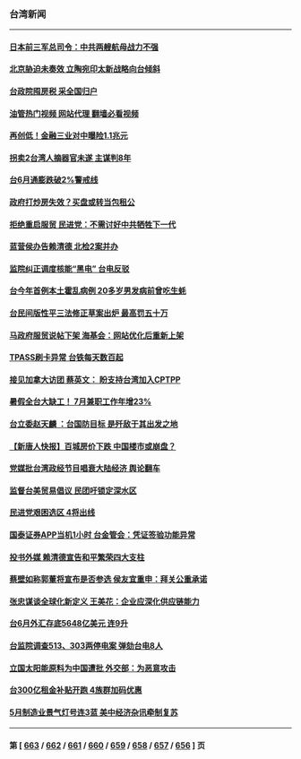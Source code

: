 ### 台湾新闻
---
#### [日本前三军总司令：中共两艘航母战力不强](../../pages/ncid1349361/n14028868.md?07070845) 
#### [北京胁迫未奏效 立陶宛印太新战略向台倾斜](../../pages/ncid1349361/n14029714.md?07070845) 
#### [台政院囤房税 采全国归户](../../pages/ncid1349361/n14029694.md?07070845) 
#### [油管热门视频 网站代理 翻墙必看视频](http://138.2.39.72:81/youtube.html?epic-marker?07070845)
#### [再创低！金融三业对中曝险1.1兆元](../../pages/ncid1349361/n14029659.md?07070845) 
#### [拐卖2台湾人摘器官未遂 主谋判8年](../../pages/ncid1349361/n14029608.md?07070845) 
#### [台6月通膨跌破2%警戒线](../../pages/ncid1349361/n14029660.md?07070845) 
#### [政府打炒房失效？买盘或转当包租公](../../pages/ncid1349361/n14029662.md?07070845) 
#### [拒绝重启服贸 民进党：不需讨好中共牺牲下一代](../../pages/ncid1349361/n14029610.md?07070845) 
#### [蓝营侯办告赖清德 北检2案并办](../../pages/ncid1349361/n14029646.md?07070845) 
#### [监院纠正调度核能“黑电” 台电反驳](../../pages/ncid1349361/n14029645.md?07070845) 
#### [台今年首例本土霍乱病例 20多岁男发病前曾吃生蚝](../../pages/ncid1349361/n14029615.md?07070845) 
#### [台民间版性平三法修正草案出炉 最高罚五十万](../../pages/ncid1349361/n14029620.md?07070845) 
#### [马政府服贸说帖下架 海基会：网站优化后重新上架](../../pages/ncid1349361/n14029593.md?07070845) 
#### [TPASS刷卡异常 台铁每天数百起](../../pages/ncid1349361/n14029602.md?07070845) 
#### [接见加拿大访团 蔡英文： 盼支持台湾加入CPTPP](../../pages/ncid1349361/n14029570.md?07070845) 
#### [暑假全台大缺工！ 7月兼职工作年增23%](../../pages/ncid1349361/n14029572.md?07070845) 
#### [台立委赵天麟 ：台国防目标 是歼敌于其出发之地](../../pages/ncid1349361/n14029253.md?07070845) 
#### [【新唐人快报】百城房价下跌 中国楼市或崩盘？](../../pages/ncid1349361/n14029099.md?07070845) 
#### [党媒批台湾政经节目唱衰大陆经济 舆论翻车](../../pages/ncid1349361/n14029066.md?07070845) 
#### [监督台美贸易倡议 民团吁锁定深水区](../../pages/ncid1349361/n14028946.md?07070845) 
#### [民进党艰困选区 4将出线](../../pages/ncid1349361/n14028822.md?07070845) 
#### [国泰证券APP当机1小时 台金管会：凭证签验功能异常](../../pages/ncid1349361/n14028876.md?07070845) 
#### [投书外媒 赖清德宣告和平繁荣四大支柱](../../pages/ncid1349361/n14028818.md?07070845) 
#### [蔡壁如称郭董将宣布是否参选 侯友宜重申：拜关公重承诺](../../pages/ncid1349361/n14028820.md?07070845) 
#### [张忠谋谈全球化新定义 王美花：企业应深化供应链能力](../../pages/ncid1349361/n14028854.md?07070845) 
#### [台6月外汇存底5648亿美元 连9升](../../pages/ncid1349361/n14028852.md?07070845) 
#### [台监院调查513、303两停电案 弹劾台电8人](../../pages/ncid1349361/n14028859.md?07070845) 
#### [立国太阳能原料为中国遭批 外交部：为恶意攻击](../../pages/ncid1349361/n14028863.md?07070845) 
#### [台300亿租金补贴开跑 4族群加码优惠](../../pages/ncid1349361/n14028857.md?07070845) 
#### [5月制造业景气灯号连3蓝 美中经济杂讯牵制复苏](../../pages/ncid1349361/n14028853.md?07070845) 

---
#### 第 [ [663](./663.md?07070845) / [662](./662.md?07070845) / [661](./661.md?07070845) / [660](./660.md?07070845) / [659](./659.md?07070845) / [658](./658.md?07070845) / [657](./657.md?07070845) / [656](./656.md?07070845) ] 页
